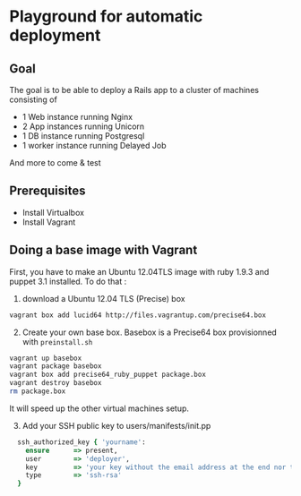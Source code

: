 # Playground for automatic deployment

## Goal
The goal is to be able to deploy a Rails app to a cluster of machines consisting of
- 1 Web instance running Nginx
- 2 App instances running Unicorn
- 1 DB instance running Postgresql
- 1 worker instance running Delayed Job

And more to come & test

## Prerequisites
* Install Virtualbox
* Install Vagrant

## Doing a base image with Vagrant

First, you have to make an Ubuntu 12.04TLS image with ruby 1.9.3 and puppet 3.1 installed.
To do that :

1. download a Ubuntu 12.04 TLS (Precise) box
```bash
vagrant box add lucid64 http://files.vagrantup.com/precise64.box
```

2. Create your own base box. Basebox is a Precise64 box provisionned with `preinstall.sh`

```bash
vagrant up basebox
vagrant package basebox
vagrant box add precise64_ruby_puppet package.box
vagrant destroy basebox
rm package.box
```

It will speed up the other virtual machines setup.

3. Add your SSH public key to users/manifests/init.pp

```ruby
  ssh_authorized_key { 'yourname':
    ensure      => present,
    user        => 'deployer',
    key         => 'your key without the email address at the end nor the ssh-rsa at the beginning',
    type        => 'ssh-rsa'
  }
```


